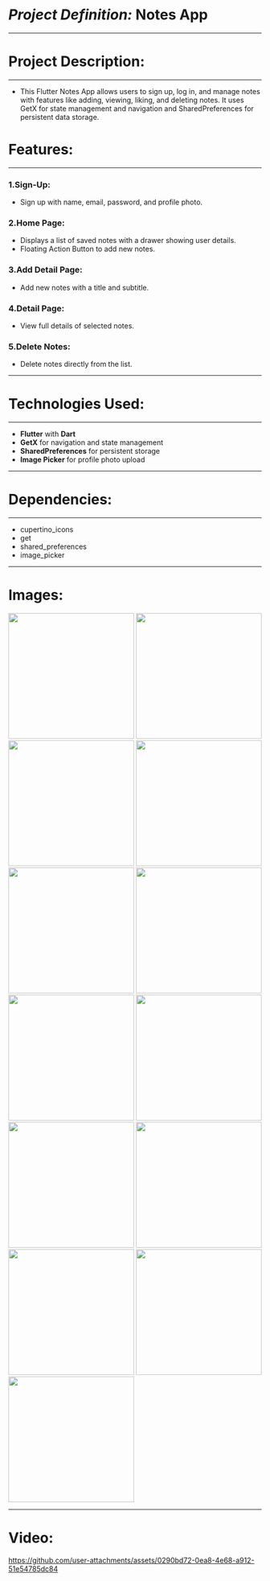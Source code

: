 
# ***Project Definition:***  Notes App
<hr>

# Project Description:
<hr>


* This Flutter Notes App allows users to sign up, log in, and manage notes with features like adding, viewing, liking, and deleting notes. It uses GetX for state management and navigation and SharedPreferences for persistent data storage.

# Features:
<hr>

### 1.Sign-Up:
* Sign up with name, email, password, and profile photo.

### 2.Home Page:
* Displays a list of saved notes with a drawer showing user details.
* Floating Action Button to add new notes.

### 3.Add Detail Page:
* Add new notes with a title and subtitle.

### 4.Detail Page:
* View full details of selected notes.

### 5.Delete Notes:
* Delete notes directly from the list.

<hr>

# Technologies Used:
<hr>

* **Flutter** with **Dart**
* **GetX** for navigation and state management
* **SharedPreferences** for persistent storage
* **Image Picker** for profile photo upload
<hr>

# Dependencies:
<hr>

* cupertino_icons
* get
* shared_preferences
* image_picker
<hr>

# Images:
<img src="https://github.com/user-attachments/assets/5ff17a1c-967d-4e07-b175-d289ece6662a" width=250px>
<img src="https://github.com/user-attachments/assets/ecbe22e9-2961-4178-bea6-fd41be9cb85b" width=250px>
<img src="https://github.com/user-attachments/assets/c25b152b-104f-44c8-8186-463155377a0e" width=250px>
<img src="https://github.com/user-attachments/assets/560f50f8-36ed-4602-8888-e705481562e0" width=250px>
<img src="https://github.com/user-attachments/assets/43dcd902-e486-4021-b098-1820e5563747" width=250px>
<img src="https://github.com/user-attachments/assets/9bc1db4a-b18b-4987-b9a7-e992a830add6" width=250px>
<img src="https://github.com/user-attachments/assets/68bef4b2-fbed-4851-883f-593eec2ea2b7" width=250px>
<img src="https://github.com/user-attachments/assets/05c2c8d7-f6c8-478c-a2ac-d818bdbcb87e" width=250px>
<img src="https://github.com/user-attachments/assets/7b920b1b-571d-434c-b5a8-dabd875561f6" width=250px>
<img src="https://github.com/user-attachments/assets/aab16cce-8718-4cbf-8f1b-ab1fbfd17703" width=250px>
<img src="https://github.com/user-attachments/assets/66ab02d5-ec52-4884-af97-404f95af80d5" width=250px>
<img src="https://github.com/user-attachments/assets/2cdb1202-4220-46bc-a994-671edba34e1c" width=250px>
<img src="https://github.com/user-attachments/assets/2f711d9e-3ca5-4b9b-976b-4840325c4d8c" width=250px>

<hr>

# Video:
https://github.com/user-attachments/assets/0290bd72-0ea8-4e68-a912-51e54785dc84

